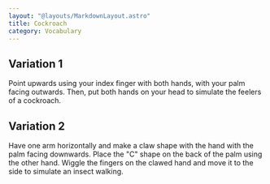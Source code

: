 ```yaml
---
layout: "@layouts/MarkdownLayout.astro"
title: Cockroach
category: Vocabulary
---
```


## Variation 1

Point upwards using your index finger with both hands,
with your palm facing outwards.
Then, put both hands on your head to simulate the feelers of a cockroach.

## Variation 2

Have one arm horizontally and make a claw shape with the hand
with the palm facing downwards.
Place the "C" shape on the back of the palm using the other hand.
Wiggle the fingers on the clawed hand
and move it to the side to simulate an insect walking.
